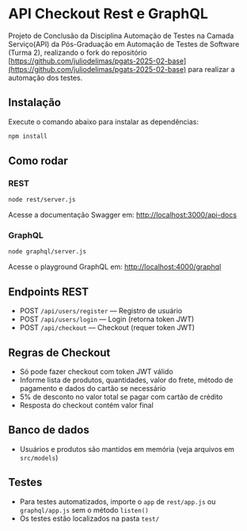
# API Checkout Rest e GraphQL

Projeto de Conclusão da Disciplina Automação de Testes na Camada Serviço(API) da Pós-Graduação em Automação de Testes de Software (Turma 2), realizando o fork do repositório [https://github.com/juliodelimas/pgats-2025-02-base](https://github.com/juliodelimas/pgats-2025-02-base) para realizar a automação dos testes.

## Instalação

Execute o comando abaixo para instalar as dependências:

```bash
npm install
```

## Como rodar

### REST
```bash
node rest/server.js
```
Acesse a documentação Swagger em: [http://localhost:3000/api-docs](http://localhost:3000/api-docs)

### GraphQL
```bash
node graphql/server.js
```
Acesse o playground GraphQL em: [http://localhost:4000/graphql](http://localhost:4000/graphql)

## Endpoints REST
- POST `/api/users/register` — Registro de usuário
- POST `/api/users/login` — Login (retorna token JWT)
- POST `/api/checkout` — Checkout (requer token JWT)

## Regras de Checkout
- Só pode fazer checkout com token JWT válido
- Informe lista de produtos, quantidades, valor do frete, método de pagamento e dados do cartão se necessário
- 5% de desconto no valor total se pagar com cartão de crédito
- Resposta do checkout contém valor final

## Banco de dados
- Usuários e produtos são mantidos em memória (veja arquivos em `src/models`)

## Testes
- Para testes automatizados, importe o `app` de `rest/app.js` ou `graphql/app.js` sem o método `listen()`
- Os testes estão localizados na pasta `test/`